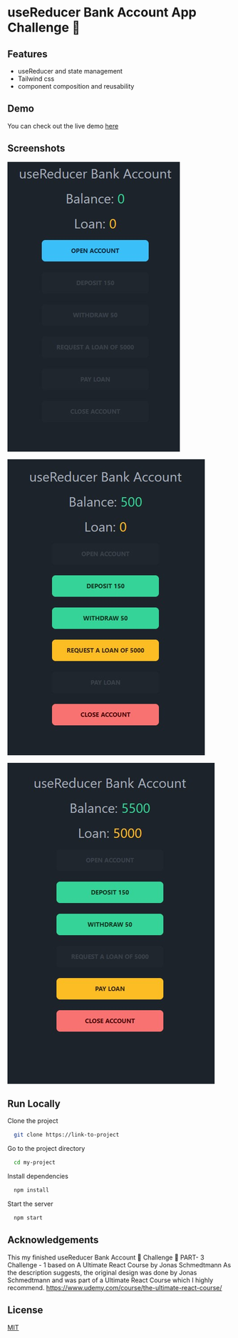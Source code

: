 # useReducer Bank Account App Challenge 🏦

## Features

- useReducer and state management
- Tailwind css
- component composition and reusability

## Demo

You can check out the live demo [here](https://bank-acount-challenge.vercel.app/)

## Screenshots

![App Screenshot](./public/screen/1.jpg)

![App Screenshot](./public/screen/2.jpg)

![App Screenshot](./public/screen/3.jpg)

## Run Locally

Clone the project

```bash
  git clone https://link-to-project
```

Go to the project directory

```bash
  cd my-project
```

Install dependencies

```bash
  npm install
```

Start the server

```bash
  npm start
```

## Acknowledgements

This my finished useReducer Bank Account 🏦 Challenge 📌 PART- 3 Challenge - 1 based on A Ultimate React Course by Jonas Schmedtmann
As the description suggests, the original design was done by Jonas Schmedtmann and was part of a Ultimate React Course which I highly recommend. https://www.udemy.com/course/the-ultimate-react-course/

## License

[MIT](https://choosealicense.com/licenses/mit/)

